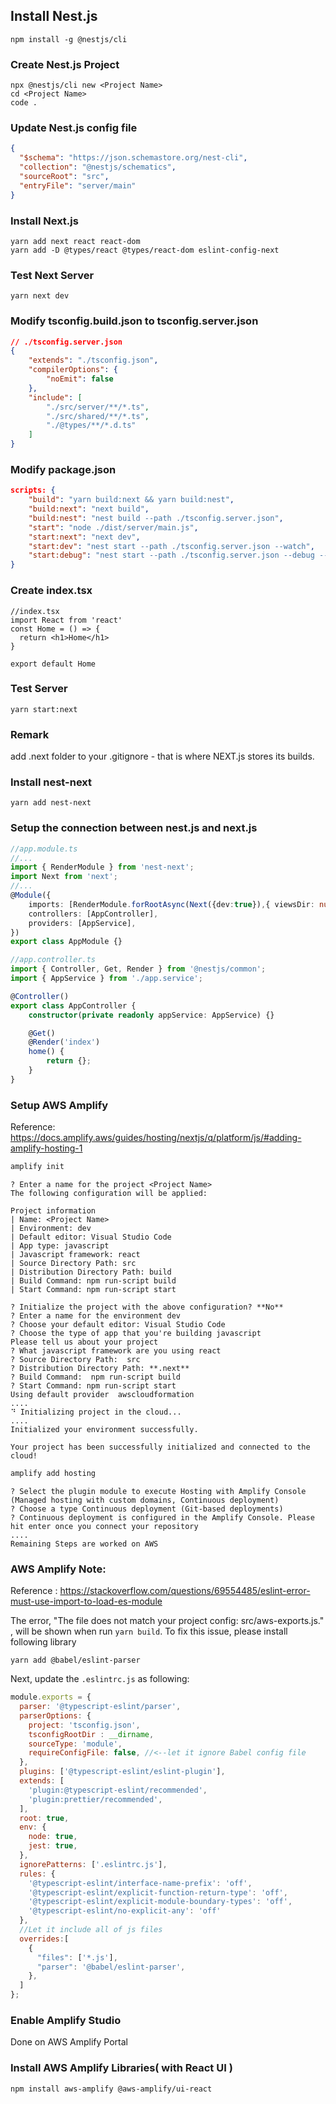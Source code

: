 ## Install Nest.js
```
npm install -g @nestjs/cli
```

### Create Nest.js Project
```
npx @nestjs/cli new <Project Name>
cd <Project Name>
code .
```

### Update Nest.js config file
```json
{
  "$schema": "https://json.schemastore.org/nest-cli",
  "collection": "@nestjs/schematics",
  "sourceRoot": "src",
  "entryFile": "server/main"
}
```

### Install Next.js
```
yarn add next react react-dom
yarn add -D @types/react @types/react-dom eslint-config-next
```

### Test Next Server
```
yarn next dev
```

### Modify tsconfig.build.json to tsconfig.server.json
```json
// ./tsconfig.server.json
{
    "extends": "./tsconfig.json",
    "compilerOptions": {
        "noEmit": false
    },
    "include": [
        "./src/server/**/*.ts",
        "./src/shared/**/*.ts",
        "./@types/**/*.d.ts"
    ]
}
```

### Modify package.json
```json
scripts: {
    "build": "yarn build:next && yarn build:nest",
    "build:next": "next build",
    "build:nest": "nest build --path ./tsconfig.server.json",
    "start": "node ./dist/server/main.js",
    "start:next": "next dev",
    "start:dev": "nest start --path ./tsconfig.server.json --watch",
    "start:debug": "nest start --path ./tsconfig.server.json --debug --watch",
}
```

### Create index.tsx
```tsx
//index.tsx
import React from 'react'
const Home = () => {
  return <h1>Home</h1>
}

export default Home
```

### Test Server
```
yarn start:next
```

### Remark
add .next folder to your .gitignore - that is where NEXT.js stores its builds.

### Install nest-next
```
yarn add nest-next
```

### Setup the connection between nest.js and next.js
```typescript
//app.module.ts
//...
import { RenderModule } from 'nest-next';
import Next from 'next';
//...
@Module({
    imports: [RenderModule.forRootAsync(Next({dev:true}),{ viewsDir: null })],
    controllers: [AppController],
    providers: [AppService],
})
export class AppModule {}
```

```typescript
//app.controller.ts
import { Controller, Get, Render } from '@nestjs/common';
import { AppService } from './app.service';

@Controller()
export class AppController {
    constructor(private readonly appService: AppService) {}

    @Get()
    @Render('index')
    home() {
        return {};
    }
}
```

### Setup AWS Amplify
Reference: https://docs.amplify.aws/guides/hosting/nextjs/q/platform/js/#adding-amplify-hosting-1
```bash
amplify init
```

```
? Enter a name for the project <Project Name>
The following configuration will be applied:

Project information
| Name: <Project Name>
| Environment: dev
| Default editor: Visual Studio Code
| App type: javascript
| Javascript framework: react
| Source Directory Path: src
| Distribution Directory Path: build
| Build Command: npm run-script build
| Start Command: npm run-script start

? Initialize the project with the above configuration? **No**
? Enter a name for the environment dev
? Choose your default editor: Visual Studio Code
? Choose the type of app that you're building javascript
Please tell us about your project
? What javascript framework are you using react
? Source Directory Path:  src
? Distribution Directory Path: **.next**
? Build Command:  npm run-script build
? Start Command: npm run-script start
Using default provider  awscloudformation
....
⠙ Initializing project in the cloud...
....
Initialized your environment successfully.

Your project has been successfully initialized and connected to the cloud!
```

```bash
amplify add hosting
```

```
? Select the plugin module to execute Hosting with Amplify Console (Managed hosting with custom domains, Continuous deployment)
? Choose a type Continuous deployment (Git-based deployments)
? Continuous deployment is configured in the Amplify Console. Please hit enter once you connect your repository 
....
Remaining Steps are worked on AWS
```

### AWS Amplify Note:
Reference : https://stackoverflow.com/questions/69554485/eslint-error-must-use-import-to-load-es-module

The error, "The file does not match your project config: src/aws-exports.js." , will be shown when run `yarn build`.
To fix this issue, please install following library
```
yarn add @babel/eslint-parser
```

Next, update the `.eslintrc.js` as following:
```javascript
module.exports = {
  parser: '@typescript-eslint/parser',
  parserOptions: {
    project: 'tsconfig.json',
    tsconfigRootDir : __dirname, 
    sourceType: 'module',
    requireConfigFile: false, //<--let it ignore Babel config file
  },
  plugins: ['@typescript-eslint/eslint-plugin'],
  extends: [
    'plugin:@typescript-eslint/recommended',
    'plugin:prettier/recommended',
  ],
  root: true,
  env: {
    node: true,
    jest: true,
  },
  ignorePatterns: ['.eslintrc.js'],
  rules: {
    '@typescript-eslint/interface-name-prefix': 'off',
    '@typescript-eslint/explicit-function-return-type': 'off',
    '@typescript-eslint/explicit-module-boundary-types': 'off',
    '@typescript-eslint/no-explicit-any': 'off'
  },
  //Let it include all of js files
  overrides:[
    {
      "files": ['*.js'],
      "parser": '@babel/eslint-parser',
    },
  ]
};
```

### Enable Amplify Studio
Done on AWS Amplify Portal

### Install AWS Amplify Libraries( with React UI )
```bash
npm install aws-amplify @aws-amplify/ui-react
```